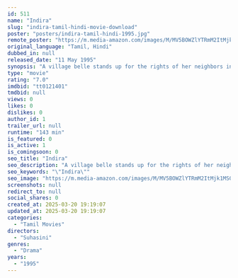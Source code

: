 ```yaml
---
id: 511
name: "Indira"
slug: "indira-tamil-hindi-movie-download"
poster: "posters/indira-tamil-hindi-1995.jpg"
remote_poster: "https://m.media-amazon.com/images/M/MV5BOWZlYTRmM2ItMjk1MS00ZDY2LTliYzQtNDZiMWJlMzQ1NTU4XkEyXkFqcGdeQXVyMTEzNzg0Mjkx._V1_SX300.jpg"
original_language: "Tamil, Hindi"
dubbed_in: null
released_date: "11 May 1995"
synopsis: "A village belle stands up for the rights of her neighbors in the rivalry between villages."
type: "movie"
rating: "7.0"
imdbid: "tt0121401"
tmdbid: null
views: 0
likes: 0
dislikes: 0
author_id: 1
trailer_url: null
runtime: "143 min"
is_featured: 0
is_active: 1
is_comingsoon: 0
seo_title: "Indira"
seo_description: "A village belle stands up for the rights of her neighbors in the rivalry between villages."
seo_keywords: "\"Indira\""
seo_image: "https://m.media-amazon.com/images/M/MV5BOWZlYTRmM2ItMjk1MS00ZDY2LTliYzQtNDZiMWJlMzQ1NTU4XkEyXkFqcGdeQXVyMTEzNzg0Mjkx._V1_SX300.jpg"
screenshots: null
redirect_to: null
social_shares: 0
created_at: 2025-03-20 19:19:07
updated_at: 2025-03-20 19:19:07
categories:
  - "Tamil Movies"
directors:
  - "Suhasini"
genres:
  - "Drama"
years:
  - "1995"
---
```

